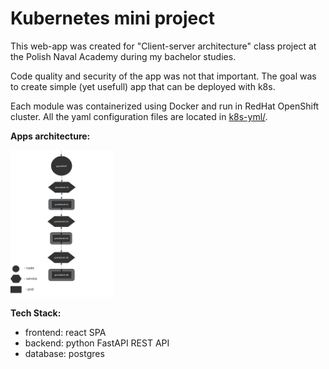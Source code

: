 # Kubernetes mini project
This web-app was created for "Client-server architecture" class project
at the Polish Naval Academy during my bachelor studies.

Code quality and security of the app was not that important.
The goal was to create simple (yet usefull) app that can be deployed with k8s. 

Each module was containerized using Docker and run in RedHat OpenShift cluster.
All the yaml configuration files are located in [k8s-yml/](k8s-yml).

**Apps architecture:**

<img src="./ugly-app-arch-diag.png" alt="ugly app architecture diagram" width="33%" />

**Tech Stack:**
- frontend: react SPA
- backend:  python FastAPI REST API
- database: postgres